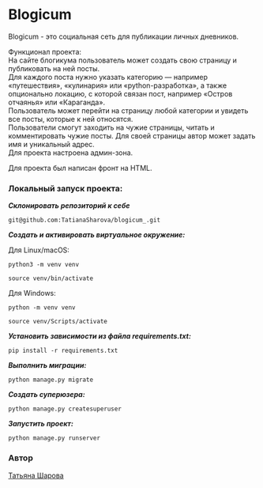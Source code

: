 # Blogicum  
Blogicum - это социальная сеть для публикации личных дневников.

Функционал проекта:  
На сайте блогикума пользователь может создать свою страницу и публиковать на ней посты.   
Для каждого поста нужно указать категорию — например «путешествия», «кулинария» или «python-разработка», а также опционально локацию, с которой связан пост, например «Остров отчаянья» или «Караганда».   
Пользователь может перейти на страницу любой категории и увидеть все посты, которые к ней относятся.  
Пользователи смогут заходить на чужие страницы, читать и комментировать чужие посты.
Для своей страницы автор может задать имя и уникальный адрес.  
Для проекта настроена админ-зона.  

Для проекта был написан фронт на HTML.

### Локальный запуск проекта:

**_Склонировать репозиторий к себе_**
```
git@github.com:TatianaSharova/blogicum_.git
```

**_Создать и активировать виртуальное окружение:_**

Для Linux/macOS:
```
python3 -m venv venv
```
```
source venv/bin/activate
```
Для Windows:
```
python -m venv venv
```
```
source venv/Scripts/activate
```
**_Установить зависимости из файла requirements.txt:_**
```
pip install -r requirements.txt
```
**_Выполнить миграции:_**
```
python manage.py migrate
```
**_Создать суперюзера:_**
```
python manage.py createsuperuser
```
**_Запустить проект:_**
```
python manage.py runserver
```

### Автор
[Татьяна Шарова](https://github.com/TatianaSharova)